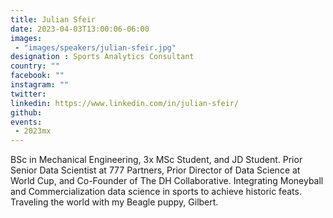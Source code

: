 ```yaml
---
title: Julian Sfeir
date: 2023-04-03T13:00:06-06:00
images: 
 - "images/speakers/julian-sfeir.jpg"
designation : Sports Analytics Consultant
country: ""
facebook: ""
instagram: ""
twitter: 
linkedin: https://www.linkedin.com/in/julian-sfeir/
github: 
events: 
 - 2023mx
---
```


BSc in Mechanical Engineering, 3x MSc Student, and JD Student. Prior Senior Data Scientist at 777 Partners, Prior Director of Data Science at World Cup, and Co-Founder of The DH Collaborative. Integrating Moneyball and Commercialization data science in sports to achieve historic feats.
Traveling the world with my Beagle puppy, Gilbert.
